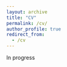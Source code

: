```yaml
---
layout: archive
title: "CV"
permalink: /cv/
author_profile: true
redirect_from:
  - /cv
---
```

In progress
